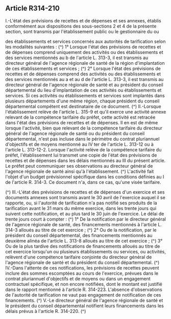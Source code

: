 ## Article R314-210

I.-L'état des prévisions de recettes et de dépenses et ses annexes, établis conformément aux dispositions des
sous-sections 2 et 4 de la présente section, sont transmis par l'établissement public ou le gestionnaire du ou

des établissements et services concernés aux autorités de tarification selon les modalités suivantes : (^)
1° Lorsque l'état des prévisions de recettes et de dépenses comprend uniquement des activités ou des
établissements et des services mentionnés au b de l'article L. 313-3, il est transmis au directeur général de
l'agence régionale de santé de la région d'implantation de ces établissements et services ;
(^)
2° Lorsque l'état des prévisions de recettes et de dépenses comprend des activités ou des établissements et
des services mentionnés au a et au d de l'article L. 313-3, il est transmis au directeur général de l'agence
régionale de santé et au président du conseil départemental du lieu d'implantation de ces activités ou
établissements et services. Si ces activités ou établissements et services sont implantés dans plusieurs
départements d'une même région, chaque président du conseil départemental compétent est destinataire de ce
document.
(^)
II.-Lorsque l'établissement relève de l'article L. 315-9 et qu'il exerce une activité annexe relevant de la
compétence tarifaire du préfet, cette activité est retracée dans l'état des prévisions de recettes et de dépenses.
Il en est de même lorsque l'activité, bien que relevant de la compétence tarifaire du directeur général de
l'agence régionale de santé ou du président du conseil départemental, n'est pas incluse dans le périmètre
du contrat pluriannuel d'objectifs et de moyens mentionné au IV ter de l'article L. 313-12 ou à l'article L.
313-12-2. Lorsque l'activité relève de la compétence tarifaire du préfet, l'établissement lui transmet une
copie de l'état des prévisions de recettes et de dépenses dans les délais mentionnés au III du présent article.
Le préfet peut communiquer ses observations au directeur général de l'agence régionale de santé ainsi qu'à
l'établissement. (^)
L'activité fait l'objet d'un budget prévisionnel spécifique dans les conditions définies au I de l'article R.
314-3. Ce document n'a, dans ce cas, qu'une visée tarifaire.


(^)
III.-L'état des prévisions de recettes et de dépenses d'un exercice et ses documents annexes sont transmis
avant le 30 avril de l'exercice auquel il se rapporte, ou, si l'autorité de tarification n'a pas notifié ses produits
de la tarification avant le 31 mars du même exercice, dans les trente jours qui suivent cette notification, et au
plus tard le 30 juin de l'exercice. Le délai de trente jours court à compter : (^)
1° De la notification par le directeur général de l'agence régionale de santé, des financements mentionnés à
l'article L. 314-3 alloués au titre de cet exercice ; (^)
2° Ou de la notification, par le président du conseil départemental, des financements mentionnés au
deuxième alinéa de l'article L. 313-8 alloués au titre de cet exercice ; (^)
3° Ou de la plus tardive des notifications de financements alloués au titre de cet exercice lorsqu'un ou
plusieurs établissements ou services, ou activités, relèvent d'une compétence tarifaire conjointe du directeur
général de l'agence régionale de santé et du président du conseil départemental. (^)
IV.-Dans l'attente de ces notifications, les prévisions de recettes peuvent inclure des sommes escomptées
au cours de l'exercice, prévues dans le contrat pluriannuel d'objectifs et de moyens ou dans un engagement
contractuel spécifique, et non encore notifiées, dont le montant est justifié dans le rapport mentionné
à l'article R. 314-223. L'absence d'observations de l'autorité de tarification ne vaut pas engagement de
notification de ces financements.
(^)
V.-Le directeur général de l'agence régionale de santé et le président du conseil départemental notifient leurs
financements dans les délais prévus à l'article R. 314-220. (^)

